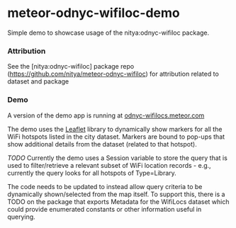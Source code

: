 # meteor-odnyc-wifiloc-demo
Simple demo to showcase usage of the nitya:odnyc-wifiloc package.

### Attribution
See the [nitya:odnyc-wifiloc] package repo (https://github.com/nitya/meteor-odnyc-wifiloc) for attribution related to dataset and package

### Demo
A version of the demo app is running at [odnyc-wifilocs.meteor.com](http://odnyc-wifilocs.meteor.com)

The demo uses the [Leaflet](http://leafletjs.com/) library to dynamically show markers for all the WiFi hotspots listed in the city dataset. Markers are bound to pop-ups that show additional details from the dataset (related to that hotspot).

*TODO*
Currently the demo uses a Session variable to store the query that is used to filter/retrieve a relevant subset of WiFi location records - e.g., currently the query looks for all hotspots of Type=Library.

The code needs to be updated to instead allow query criteria to be dynamically shown/selected from the map itself. To support this, there is a TODO on the package that exports Metadata for the WifiLocs dataset which could provide enumerated constants or other information useful in querying.